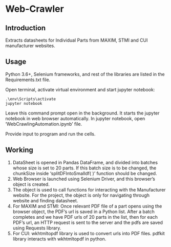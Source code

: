 # Web-Crawler

Introduction
------------

Extracts datasheets for Individual Parts from MAXIM, STMI and CUI manufacturer websites.


Usage
------------

Python 3.6+, Selenium frameworks, and rest of the libraries are listed in the Requirements.txt file.

Open terminal, activate virtual environment and start jupyter notebook:
```
.\env\Scripts\activate
jupyter notebook
```
Leave this command prompt open in the background. It starts the jupyter notebook in web browser automatically.
In jupyter notebook, open ‘WebCrawlingAutomation.ipynb’ file.

Provide input to program and run the cells.

Working
------------

1. DataSheet is opened in Pandas DataFrame, and divided into batches whose size is set to 20 parts. If this batch size is to be changed, the chunkSize inside ‘splitDFIntoSmalldf( )’ function should be changed.
2. Web Browser is launched using Selenium Driver, and this browser’s object is created. 
3. The object is used to call functions for interacting with the Manufacturer website. For the project, the object is only for navigating through website and finding datasheet.
4. For MAXIM and STMI: Once relevant PDF file of a part opens using the browser object, the PDF’s url is saved in a Python list.
After a batch completes and we have PDF urls of 20 parts in the list, then for each PDF’s url, an HTTP request is sent to the server and the pdfs are saved using Requests library.
5. For CUI: wkhtmltopdf library is used to convert urls into PDF files. pdfkit library interacts 	with wkhtmltopdf in python.

